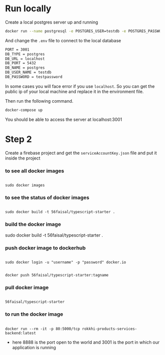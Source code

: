 # Run locally

Create a local postgres server up and running

```sh
docker run --name postgresql -e POSTGRES_USER=testdb -e POSTGRES_PASSWORD=testpassword -p 5432:5432 -v /data:/var/lib/postgresql/data -d postgres
```

And change the `.env` file to connect to the local database

```sh
PORT = 3001
DB_TYPE = postgres
DB_URL = localhost
DB_PORT = 5432
DB_NAME = postgres
DB_USER_NAME = testdb
DB_PASSWORD = testpassword
```

In some cases you will face error if you use `localhost`. So you can get the public ip of your local machine and replace it in the environment file.

Then run the following command.

```sh
docker-compose up
```

You should be able to access the server at localhost:3001

# Step 2

Create a firebase project and get the `serviceAccountKey.json` file and put it inside the project

### to see all docker images

```

sudo docker images

```

### to see the status of docker images

```

sudo docker build -t 56faisal/typescript-starter .

```

### build the docker image

sudo docker build -t 56faisal/typescript-starter .

### push docker image to dockerhub

```

sudo docker login -u "username" -p "password" docker.io

```

```

docker push 56faisal/typescript-starter:tagname

```

### pull docker image

```

56faisal/typescript-starter

```

### to run the docker image

```

docker run --rm -it -p 80:5000/tcp rokkhi-products-services-backend:latest

```

- here 8888 is the port open to the world and 3001 is the port in which our application is running

```

```
